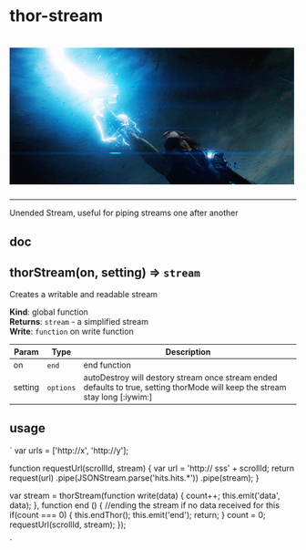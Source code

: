 # thor-stream

# ![thor-strem](img/thor-stream.gif)
---

Unended Stream, useful for piping streams one after another


## doc

<a name="thorStream"></a>
## thorStream(on, setting) ⇒ <code>stream</code>
Creates a writable and readable stream

**Kind**: global function  
**Returns**: <code>stream</code> - a simplified stream  
**Write**: <code>function</code> on write function  

| Param | Type | Description |
| --- | --- | --- |
| on | <code>end</code> | end function |
| setting | <code>options</code> | autoDestroy will destory stream once stream ended defaults to true,                     setting thorMode will keep the stream stay long [:iywim:] |



## usage

`
var urls = ['http://x', 'http://y'];

function requestUrl(scrollId, stream) {
    var url = 'http:// sss' + scrollId;
    return request(url)
        .pipe(JSONStream.parse('hits.hits.*'))
        .pipe(stream);
}

var stream = thorStream(function write(data) {
        count++;
        this.emit('data', data);
    },
    function end () {
        //ending the stream if no data received for this
        if(count === 0) {
            this.endThor();
            this.emit('end');
            return;
        }
        count = 0;
        requestUrl(scrollId, stream);
    });

`